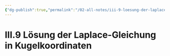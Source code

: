 ```yaml
---
{"dg-publish":true,"permalink":"/02-all-notes/iii-9-loesung-der-laplace-gleichung-in-kugelkoordinaten/","dgHomeLink":true,"dgPassFrontmatter":false}
---
```


# III.9 Lösung der Laplace-Gleichung in Kugelkoordinaten